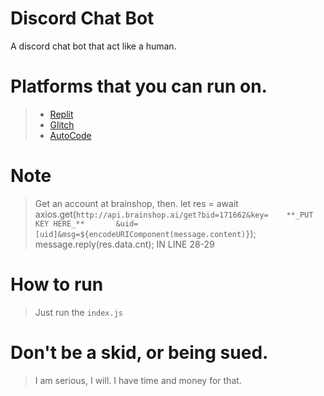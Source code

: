 # Discord Chat Bot
A discord chat bot that act like a human.


# Platforms that you can run on.
> - [Replit](https://replit.com/github/Rainy0123/Discord-Chat-Bot)
> - [Glitch](https://pastebin.com/raw/t0dAVYpT)
> - [AutoCode](https://pastebin.com/raw/t0dAVYpT)

# Note
 > Get an account at brainshop, then.
 > let res = await axios.get(`http://api.brainshop.ai/get?bid=171662&key=    **_PUT KEY HERE_**       &uid=[uid]&msg=${encodeURIComponent(message.content)}`);
  message.reply(res.data.cnt);
 > IN LINE 28-29

# How to run
> Just run the `index.js`

# Don't be a skid, or being sued.

> I am serious, I will. I have time and money for that.
